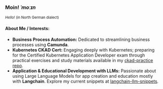 ### Moin! *ˈmoːɪn* 
<small>*Hello!* (in North German dialect)</small>

#### About Me / Interests:
- **Business Process Automation:** Dedicated to streamlining business processes using **Camunda**.
- **Kubernetes CKAD Cert:** Engaging deeply with Kubernetes; preparing for the Certified Kubernetes Application Developer exam through practical exercises and study materials available in my [ckad-practice repo](https://github.com/jjarndt/ckad-practice).
- **Application & Educational Development with LLMs:** Passionate about using Large Language Models for app creation and education mostly with **Langchain**. Explore my current snippets at [langchain-llm-snippets](https://github.com/jjarndt/langchain-llm-snippets).
